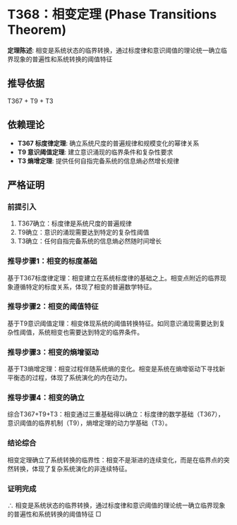 # T368：相变定理 (Phase Transitions Theorem)

**定理陈述**: 相变是系统状态的临界转换，通过标度律和意识阈值的理论统一确立临界现象的普遍性和系统转换的阈值特征

## 推导依据
T367 + T9 + T3

## 依赖理论
- **T367 标度律定理**: 确立系统尺度的普遍规律和规模变化的幂律关系
- **T9 意识阈值定理**: 建立意识涌现的临界条件和复杂性要求
- **T3 熵增定理**: 提供任何自指完备系统的信息熵必然增长规律

## 严格证明

### 前提引入
1. T367确立：标度律是系统尺度的普遍规律
2. T9确立：意识的涌现需要达到特定的复杂性阈值
3. T3确立：任何自指完备系统的信息熵必然随时间增长

### 推导步骤1：相变的标度基础
基于T367标度律定理：相变建立在系统标度律的基础之上。相变点附近的临界现象遵循特定的标度关系，体现了相变的普遍数学特征。

### 推导步骤2：相变的阈值特征
基于T9意识阈值定理：相变体现系统的阈值转换特征。如同意识涌现需要达到复杂性阈值，系统相变也需要达到特定的临界条件。

### 推导步骤3：相变的熵增驱动
基于T3熵增定理：相变过程伴随系统熵的变化。相变是系统在熵增驱动下寻找新平衡态的过程，体现了系统演化的内在动力。

### 推导步骤4：相变的确立
综合T367+T9+T3：相变通过三重基础得以确立：标度律的数学基础（T367），意识阈值的临界机制（T9），熵增定理的动力学基础（T3）。

### 结论综合
相变定理确立了系统转换的临界性：相变不是渐进的连续变化，而是在临界点的突然转换，体现了复杂系统演化的非连续特征。

### 证明完成
∴ 相变是系统状态的临界转换，通过标度律和意识阈值的理论统一确立临界现象的普遍性和系统转换的阈值特征 □
